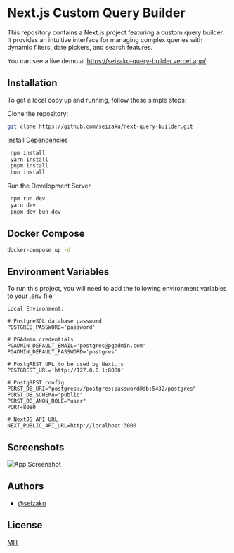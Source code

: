 # Next.js Custom Query Builder

This repository contains a Next.js project featuring a custom query builder. It provides an intuitive interface for managing complex queries with dynamic filters, date pickers, and search features.

You can see a live demo at https://seizaku-query-builder.vercel.app/

## Installation

To get a local copy up and running, follow these simple steps:

Clone the repository:
   ```sh
   git clone https://github.com/seizaku/next-query-builder.git
```

Install Dependencies
   ```sh
    npm install
    yarn install
    pnpm install
    bun install
```

Run the Development Server
   ```sh
    npm run dev
    yarn dev 
    pnpm dev bun dev
```

## Docker Compose

   ```sh
   docker-compose up -d
```

## Environment Variables

To run this project, you will need to add the following environment variables to your .env file

```env
Local Environment:

# PostgreSQL database password
POSTGRES_PASSWORD='password'

# PGAdmin credentials
PGADMIN_DEFAULT_EMAIL='postgres@pgadmin.com'
PGADMIN_DEFAULT_PASSWORD='postgres'

# PostgREST URL to be used by Next.js
POSTGREST_URL='http://127.0.0.1:8080'

# PostgREST config
PGRST_DB_URI="postgres://postgres:password@db:5432/postgres"
PGRST_DB_SCHEMA="public"
PGRST_DB_ANON_ROLE="user"
PORT=8080

# NextJS API URL
NEXT_PUBLIC_API_URL=http://localhost:3000

```

## Screenshots

![App Screenshot](https://gcdnb.pbrd.co/images/gvcq8QaZ4Dp8.png?o=1)

    
## Authors

- [@seizaku](https://www.github.com/seizaku)


## License

[MIT](https://choosealicense.com/licenses/mit/)

